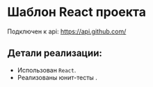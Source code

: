 # Шаблон React проекта

Подключен к api: https://api.github.com/

## Детали реализации:

-   Использован `React`.
-   Реализованы юнит-тесты .
